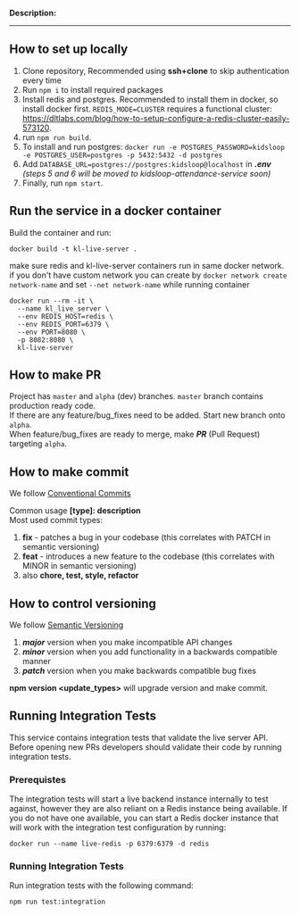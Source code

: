 **Description:**

---

## How to set up locally


1. Clone repository, Recommended using **ssh+clone** to skip authentication every time
2. Run `npm i`  to install required packages
3. Install redis and postgres. Recommended to install them in docker, so install docker first.  `REDIS_MODE=CLUSTER` requires a functional cluster: https://dltlabs.com/blog/how-to-setup-configure-a-redis-cluster-easily-573120.
4. run `npm run build`.
5. To install and run postgres:  `docker run -e POSTGRES_PASSWORD=kidsloop -e POSTGRES_USER=postgres -p 5432:5432 -d postgres`
6. Add `DATABASE_URL=postgres://postgres:kidsloop@localhost` in ***.env*** *(steps 5 and 6 will be moved to kidsloop-attendance-service soon)*
7. Finally, run `npm start`.


## Run the service in a docker container

Build the container and run:

```shell
docker build -t kl-live-server .
```
make sure redis and kl-live-server containers run in same docker network.
if you don't have custom network you can create by `docker network create network-name` and set `--net network-name` while running container
```shell
docker run --rm -it \
  --name kl_live_server \
  --env REDIS_HOST=redis \
  --env REDIS_PORT=6379 \
  --env PORT=8080 \
  -p 8082:8080 \
  kl-live-server
```
## How to make PR

Project has `master` and `alpha` (dev) branches. `master` branch contains production ready code.  
If there are any feature/bug_fixes need to be added. Start new branch onto `alpha`.  
When feature/bug_fixes are ready to merge, make ***PR*** (Pull Request) targeting `alpha`.

## How to make commit
We follow [Conventional Commits](https://www.conventionalcommits.org/en/v1.0.0-beta.2/)

Common usage **[type]: description**  
Most used commit types:  
1. **fix** - patches a bug in your codebase (this correlates with PATCH in semantic versioning)  
2. **feat** - introduces a new feature to the codebase (this correlates with MINOR in semantic versioning)  
3. also **chore, test, style, refactor**

## How to control versioning 

We follow [Semantic Versioning](https://semver.org/)

1. ***major*** version when you make incompatible API changes  
2. ***minor*** version when you add functionality in a backwards compatible manner  
3. ***patch*** version when you make backwards compatible bug fixes  

**npm version <update_types>** will upgrade version and make commit.

## Running Integration Tests

This service contains integration tests that validate the live server API. Before opening new PRs developers should
validate their code by running integration tests.

### Prerequistes
The integration tests will start a live backend instance internally to test against, however they are also reliant on
a Redis instance being available.  If you do not have one available, you can start a Redis docker instance that will
work with the integration test configuration by running:

```
docker run --name live-redis -p 6379:6379 -d redis
```

### Running Integration Tests

Run integration tests with the following command:

```
npm run test:integration
```
